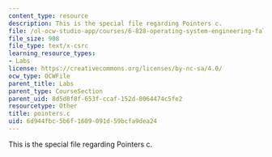```yaml
---
content_type: resource
description: This is the special file regarding Pointers c.
file: /ol-ocw-studio-app/courses/6-828-operating-system-engineering-fall-2012/6d944fbc5b6f1609091d59bcfa9dea24_pointers.c
file_size: 908
file_type: text/x-csrc
learning_resource_types:
- Labs
license: https://creativecommons.org/licenses/by-nc-sa/4.0/
ocw_type: OCWFile
parent_title: Labs
parent_type: CourseSection
parent_uid: 8d5d8f8f-653f-ccaf-152d-8064474c5fe2
resourcetype: Other
title: pointers.c
uid: 6d944fbc-5b6f-1609-091d-59bcfa9dea24
---
```

This is the special file regarding Pointers c.